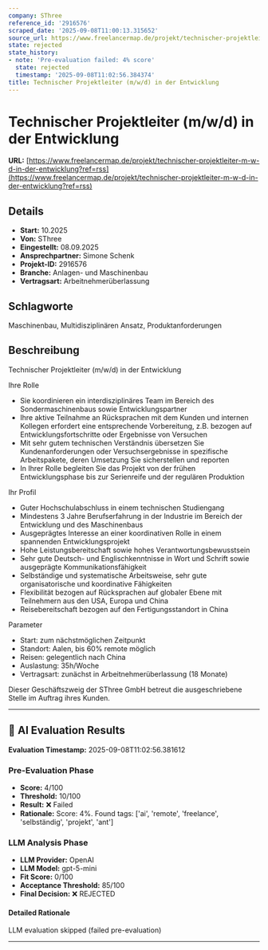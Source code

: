 ```yaml
---
company: SThree
reference_id: '2916576'
scraped_date: '2025-09-08T11:00:13.315652'
source_url: https://www.freelancermap.de/projekt/technischer-projektleiter-m-w-d-in-der-entwicklung?ref=rss
state: rejected
state_history:
- note: 'Pre-evaluation failed: 4% score'
  state: rejected
  timestamp: '2025-09-08T11:02:56.384374'
title: Technischer Projektleiter (m/w/d) in der Entwicklung
---
```



# Technischer Projektleiter (m/w/d) in der Entwicklung
**URL:** [https://www.freelancermap.de/projekt/technischer-projektleiter-m-w-d-in-der-entwicklung?ref=rss](https://www.freelancermap.de/projekt/technischer-projektleiter-m-w-d-in-der-entwicklung?ref=rss)
## Details
- **Start:** 10.2025
- **Von:** SThree
- **Eingestellt:** 08.09.2025
- **Ansprechpartner:** Simone Schenk
- **Projekt-ID:** 2916576
- **Branche:** Anlagen- und Maschinenbau
- **Vertragsart:** Arbeitnehmerüberlassung

## Schlagworte
Maschinenbau, Multidisziplinären Ansatz, Produktanforderungen

## Beschreibung
Technischer Projektleiter (m/w/d) in der Entwicklung

Ihre Rolle
- Sie koordinieren ein interdisziplinäres Team im Bereich des Sondermaschinenbaus sowie Entwicklungspartner
- Ihre aktive Teilnahme an Rücksprachen mit dem Kunden und internen Kollegen erfordert eine entsprechende Vorbereitung, z.B. bezogen auf Entwicklungsfortschritte oder Ergebnisse von Versuchen
- Mit sehr gutem technischen Verständnis übersetzen Sie Kundenanforderungen oder Versuchsergebnisse in spezifische Arbeitspakete, deren Umsetzung Sie sicherstellen und reporten
- In Ihrer Rolle begleiten Sie das Projekt von der frühen Entwicklungsphase bis zur Serienreife und der regulären Produktion

Ihr Profil
- Guter Hochschulabschluss in einem technischen Studiengang
- Mindestens 3 Jahre Berufserfahrung in der Industrie im Bereich der Entwicklung und des Maschinenbaus
- Ausgeprägtes Interesse an einer koordinativen Rolle in einem spannenden Entwicklungsprojekt
- Hohe Leistungsbereitschaft sowie hohes Verantwortungsbewusstsein
- Sehr gute Deutsch- und Englischkenntnisse in Wort und Schrift sowie ausgeprägte Kommunikationsfähigkeit
- Selbständige und systematische Arbeitsweise, sehr gute organisatorische und koordinative Fähigkeiten
- Flexibilität bezogen auf Rücksprachen auf globaler Ebene mit Teilnehmern aus den USA, Europa und China
- Reisebereitschaft bezogen auf den Fertigungsstandort in China

Parameter
- Start: zum nächstmöglichen Zeitpunkt
- Standort: Aalen, bis 60% remote möglich
- Reisen: gelegentlich nach China
- Auslastung: 35h/Woche
- Vertragsart: zunächst in Arbeitnehmerüberlassung (18 Monate)

Dieser Geschäftszweig der SThree GmbH betreut die ausgeschriebene Stelle im Auftrag ihres Kunden.

---

## 🤖 AI Evaluation Results

**Evaluation Timestamp:** 2025-09-08T11:02:56.381612

### Pre-Evaluation Phase
- **Score:** 4/100
- **Threshold:** 10/100
- **Result:** ❌ Failed
- **Rationale:** Score: 4%. Found tags: ['ai', 'remote', 'freelance', 'selbständig', 'projekt', 'ant']

### LLM Analysis Phase
- **LLM Provider:** OpenAI
- **LLM Model:** gpt-5-mini
- **Fit Score:** 0/100
- **Acceptance Threshold:** 85/100
- **Final Decision:** ❌ REJECTED

#### Detailed Rationale
LLM evaluation skipped (failed pre-evaluation)

---
